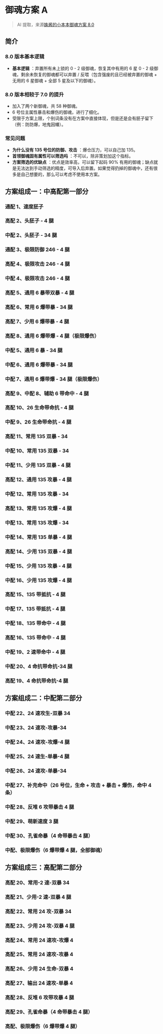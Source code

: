 # 御魂方案 A

> AI 提取，来源[姝酱的小本本御魂方案 8.0](https://www.bilibili.com/opus/993029239513022521)

## 简介

### 8.0 版本基本逻辑

- **基本逻辑** ：弃置所有未上锁的 0 - 2 级御魂，恢复其中有用的 6 星 0 - 2 级御魂，剩余未恢复的御魂都可以弃置 / 反喂（包含强废的且已经被弃置的御魂 + 无用的 6 星御魂 + 全部 5 星及以下的御魂）。

### 8.0 版本相较于 7.0 的提升

- 加入了两个新御魂，共 58 种御魂。
- 6 号位主属性暴击和爆伤的御魂，进行了细化。
- 受限于方案上限，个别词条没有在方案中直接体现，但是还是会有胚子留下（例：防防爆，地鬼因幡）。

### 常见问题

- **为什么没有 135 号位的防御、攻击** ：爆仓压力，可以自己加 135。
- **首领御魂固有属性可以筛选吗** ：不可以，除非策划加这个指标。
- **方案筛选的优缺点** ：优点是效率高，可以留下起码 90% 有用的御魂；缺点就是无法达到手动筛选的精度，可导入后弃置。如果觉得扔掉的御魂中，还有很多是自己想要的，那么可以考虑不使用本方案。

## 方案组成一：中高配第一部分

### 通配 1、速度胚子

<YuhunSchemeDisplay
  title="通配 1、速度胚子"
  :numbers="[]"
  :total_amount="0"
  :yuhuns="[]"
  description=""
/>

### 高配 2、头胚子 - 4 腿

<YuhunSchemeDisplay
  title="高配 2、头胚子 - 4 腿"
  :numbers="[]"
  :total_amount="0"
  :yuhuns="[]"
  description="高配：头胚子 - 4 腿。"
/>

### 中配 2、头胚子 - 34 腿

<YuhunSchemeDisplay
  title="中配 2、头胚子 - 34 腿"
  :numbers="[]"
  :total_amount="0"
  :yuhuns="[]"
  description="中配：头胚子 - 34 腿。"
/>

### 通配 3、极限防御 246 - 4 腿

<YuhunSchemeDisplay
  title="通配 3、极限防御 246 - 4 腿"
  :numbers="[2,4,6]"
  :total_amount="0"
  :yuhuns="['贝吹坊','青女房','伤魂鸟','涂佛','薙魂','镜姬','被服','防御 2 件套全部奉海图','遗念火','蚌精','火灵','钓瓶火','共潜','蜃气楼','地震鲶']"
  description="8.0 版本变化：增加了奉海图。"
/>

### 高配 4、极限攻击 246 - 4 腿

<YuhunSchemeDisplay
  title="高配 4、极限攻击 246 - 4 腿"
  :numbers="[2,4,6]"
  :total_amount="21"
  :yuhuns="['无刀取','隐念','贝吹坊','兵主部','狂骨','心眼','破势','涂佛','镜姬','火之车','招财猫','雪幽魂','遗念火','火灵','钓瓶火','共潜','鬼灵歌伎','蜃气楼','荒骷髅','土蜘蛛','夜荒魂']"
  description=""
/>

### 中配 4、极限攻击 246 - 4 腿

<YuhunSchemeDisplay
  title="中配 4、极限攻击 246 - 4 腿"
  :numbers="[2,4,6]"
  :total_amount="26"
  :yuhuns="['无刀取','攻击 2 件套全部','破势','涂佛','镜姬','火之车','招财猫','雪幽魂','遗念火','火灵','钓瓶火','共潜','鬼灵歌伎','蜃气楼','荒骷髅','土蜘蛛','夜荒魂']"
  description="8.0 版本新增：无刀取。"
/>

### 高配 5、通用 6 暴带双暴 - 4 腿

<YuhunSchemeDisplay
  title="高配 5、通用 6 暴带双暴 - 4 腿"
  :numbers="[6]"
  :total_amount="0"
  :yuhuns="[]"
  description="全部御魂。"
/>

### 高配 6、常用 6 爆带暴 - 34 腿

<YuhunSchemeDisplay
  title="高配 6、常用 6 爆带暴 - 34 腿"
  :numbers="[6]"
  :total_amount="0"
  :yuhuns="[]"
  description="上述。"
/>

### 高配 7、少用 6 爆带暴 - 4 腿

<YuhunSchemeDisplay
  title="高配 7、少用 6 爆带暴 - 4 腿"
  :numbers="[6]"
  :total_amount="0"
  :yuhuns="[]"
  description="上述。"
/>

### 高配 8、通用 6 爆带爆 - 4 腿（极限爆伤）

<YuhunSchemeDisplay
  title="高配 8、通用 6 爆带爆 - 4 腿（极限爆伤）"
  :numbers="[6]"
  :total_amount="39"
  :yuhuns="['无刀取','攻击全部 10','暴击全部 9','恶楼','涂佛','被服','火之车','珍珠','招财猫','雪幽魂','遗念火','蚌精','火灵','钓瓶火','共潜','7 首领']"
  description="8.0 版本变化：增加了无刀取、恶楼、被服，和中配 7 条不同，御魂范围更小，不会全部留（可酌情自己改）。"
/>

### 中配 5、通用 6 暴 - 34 腿

<YuhunSchemeDisplay
  title="中配 5、通用 6 暴 - 34 腿"
  :numbers="[6]"
  :total_amount="0"
  :yuhuns="[]"
  description="全部御魂。"
/>

### 中配 6、通用 6 爆带暴 - 34 腿

<YuhunSchemeDisplay
  title="中配 6、通用 6 爆带暴 - 34 腿"
  :numbers="[6]"
  :total_amount="0"
  :yuhuns="[]"
  description="全部御魂。"
/>

### 中配 7、通用 6 爆带爆 - 34 腿（极限爆伤）

<YuhunSchemeDisplay
  title="中配 7、通用 6 爆带爆 - 34 腿（极限爆伤）"
  :numbers="[6]"
  :total_amount="0"
  :yuhuns="[]"
  description="全部御魂可酌情改成 4 腿。"
/>

### 高配 9、中配 8、辅助 6 带命中 - 4 腿

<YuhunSchemeDisplay
  title="高配 9、中配 8、辅助 6 带命中 - 4 腿"
  :numbers="[6]"
  :total_amount="22"
  :yuhuns="['无刀取','涂佛','薙魂','钟灵','魅妖','木魅','反枕','招财猫','雪幽魂','命中全部 5','钓瓶火','共潜','返魂香','魍魉之匣','4 首领无胧车地震鲶土蜘蛛']"
  description="8.0 版本变化：新增无刀取及其他御魂，主属性全部勾选（后期增加方案数量上限或可优化）。"
/>

### 高配 10、26 生命带命抗 - 4 腿

<YuhunSchemeDisplay
  title="高配 10、26 生命带命抗 - 4 腿"
  :numbers="[2,6]"
  :total_amount="10"
  :yuhuns="['薙魂','木魅','招财猫','雪幽魂','遗念火','蚌精','火灵','钓瓶火','共潜','返魂香']"
  description="8.0 版本变化：增加了御魂种类。"
/>

### 中配 9、26 生命带命抗 - 4 腿

<YuhunSchemeDisplay
  title="中配 9、26 生命带命抗 - 4 腿"
  :numbers="[2,6]"
  :total_amount="15"
  :yuhuns="['薙魂','木魅','招财猫','雪幽魂','命中全部','抵抗全部']"
  description=""
/>

### 高配 11、常用 135 双暴 - 34

<YuhunSchemeDisplay
  title="高配 11、常用 135 双暴 - 34"
  :numbers="[1,3,5]"
  :total_amount="20"
  :yuhuns="['无刀取','隐念','贝吹坊','兵主部','狂骨','心眼','应声虫','海月火玉','青女房','镇墓兽','伤魂鸟','恶楼','珍珠','7 首领']"
  description="8.0 版本变化：增加了无刀取。"
/>

### 中配 10、常用 135 双暴 - 34

<YuhunSchemeDisplay
  title="中配 10、常用 135 双暴 - 34"
  :numbers="[1,3,5]"
  :total_amount="39"
  :yuhuns="['无刀取','隐念 → 鸣屋','应声虫 → 网切','叠叩','恶楼','涂佛','树妖','地藏像','火之车','出世螺','珍珠','招财猫','雪幽魂','元兴寺','遗念火','蚌精','火灵','钓瓶火','共潜','7 首领']"
  description=""
/>

### 中配 11、少用 135 双暴 - 4 腿

<YuhunSchemeDisplay
  title="中配 11、少用 135 双暴 - 4 腿"
  :numbers="[1,3,5]"
  :total_amount="18"
  :yuhuns="['狰','轮入道','蝠翼','三味','薙魂','钟灵','镜姬','被服','涅槃之火','奉海图','魅妖','木魅','日女巳时','反枕','飞缘魔','返魂香','骰子鬼']"
  description="8.0 版本变化：增加了奉海图。"
/>

### 高配 12、通用 135 攻暴 - 4 腿

<YuhunSchemeDisplay
  title="高配 12、通用 135 攻暴 - 4 腿"
  :numbers="[1,3,5]"
  :total_amount="42"
  :yuhuns="['无刀取','攻击全部','暴击全部','叠叩','恶楼','涂佛','树妖','薙魂','地藏像','火之车','出世螺','招财猫','雪幽魂','元兴寺','遗念火','火灵','钓瓶火','共潜','7 首领']"
  description="8.0 版本变化：增加了无刀取。"
/>

### 中配 12、常用 135 攻暴 - 34

<YuhunSchemeDisplay
  title="中配 12、常用 135 攻暴 - 34"
  :numbers="[1,3,5]"
  :total_amount="30"
  :yuhuns="['无刀取','隐念 → 心眼','应声虫 → 伤魂鸟','恶楼','涂佛','火之车','出世螺','珍珠','遗念火','火灵','钓瓶火','共潜','7 首领']"
  description="8.0 版本变化：增加了无刀取。"
/>

### 高配 13、常用 135 攻爆 - 4 腿

<YuhunSchemeDisplay
  title="高配 13、常用 135 攻爆 - 4 腿"
  :numbers="[1,3,5]"
  :total_amount="37"
  :yuhuns="['无刀取','攻击全部','暴击全部','叠叩','恶楼','涂佛','火之车','招财猫','雪幽魂','遗念火','火灵','钓瓶火','共潜','7 首领']"
  description="8.0 版本变化：新增了无刀取。"
/>

### 中配 13、常用 135 攻爆 - 34

<YuhunSchemeDisplay
  title="中配 13、常用 135 攻爆 - 34"
  :numbers="[1,3,5]"
  :total_amount="28"
  :yuhuns="['无刀取','隐念 → 心眼','应声虫 → 伤魂鸟','恶楼','涂佛','火之车','遗念火','火灵','钓瓶火','共潜','7 首领']"
  description="8.0 版本变化：增加了无刀取。"
/>

### 中配 14、常用 135 单暴 - 4 腿

<YuhunSchemeDisplay
  title="中配 14、常用 135 单暴 - 4 腿"
  :numbers="[1,3,5]"
  :total_amount="17"
  :yuhuns="['无刀取','隐念','兵主部','狂骨','海月火玉','青女房','镇墓兽','伤魂鸟','恶楼','珍珠','7 首领']"
  description="8.0 版本变化：增加了无刀取。"
/>

### 高配 14、少用 135 双暴 - 4 腿

<YuhunSchemeDisplay
  title="高配 14、少用 135 双暴 - 4 腿"
  :numbers="[1,3,5]"
  :total_amount="35"
  :yuhuns="['阴摩罗','鸣屋','狰','轮入道','蝠翼','针女','破势','网切','三味','叠叩','涂佛','树妖','薙魂','钟灵','镜姬','被服','涅槃之火','地藏像','奉海图','火之车','出世螺','魅妖','木魅','日女巳时','反枕','招财猫','雪幽魂','元兴寺','遗念火','飞缘魔','蚌精','火灵','钓瓶火','共潜','骰子鬼']"
  description="未勾选御魂：返魂香、幽谷响、魍魉。"
/>

### 中配 15、少用 135 攻暴 - 4 腿

<YuhunSchemeDisplay
  title="中配 15、少用 135 攻暴 - 4 腿"
  :numbers="[1,3,5]"
  :total_amount="21"
  :yuhuns="['鸣屋','狰','轮入道','蝠翼','网切','三味','叠叩','树妖','薙魂','镜姬','地藏像','魅妖','木魅','日女巳时','反枕','招财猫','雪幽魂','元兴寺','飞缘魔','蚌精','骰子鬼']"
  description=""
/>

### 中配 16、少用 135 攻爆 - 4 腿

<YuhunSchemeDisplay
  title="中配 16、少用 135 攻爆 - 4 腿"
  :numbers="[1,3,5]"
  :total_amount="14"
  :yuhuns="['鸣屋','狰','轮入道','蝠翼','网切','三味','叠叩','树妖']"
  description=""
/>

### 高配 15、135 带抵抗 - 4 腿

<YuhunSchemeDisplay
  title="高配 15、135 带抵抗 - 4 腿"
  :numbers="[1,3,5]"
  :total_amount="15"
  :yuhuns="['薙魂','木魅','招财猫','雪幽魂','命中全部','抵抗全部']"
  description=""
/>

### 中配 17、135 带抵抗 - 4 腿

<YuhunSchemeDisplay
  title="中配 17、135 带抵抗 - 4 腿"
  :numbers="[1,3,5]"
  :total_amount="15"
  :yuhuns="['薙魂','木魅','招财猫','雪幽魂','命中全部','抵抗全部']"
  description=""
/>

### 中配 18、135 带命中 - 4 腿

<YuhunSchemeDisplay
  title="中配 18、135 带命中 - 4 腿"
  :numbers="[1,3,5]"
  :total_amount="30"
  :yuhuns="['无刀取','隐念','狂骨','心眼','破势','薙魂','钟灵','火之车','魅妖','木魅','日女巳时','反枕','招财猫','雪幽魂','命中全部','钓瓶火','共潜','返魂香','魍魉之匣','鬼灵歌伎','荒骷髅','土蜘蛛','蜃气楼','夜荒魂']"
  description=""
/>

### 高配 16、135 带命中 - 4 腿

<YuhunSchemeDisplay
  title="高配 16、135 带命中 - 4 腿"
  :numbers="[1,3,5]"
  :total_amount="27"
  :yuhuns="['无刀取','不要狂骨','心眼','破势']"
  description="已经够多了。"
/>

### 中配 19、2 速带命中 - 4 腿

<YuhunSchemeDisplay
  title="中配 19、2 速带命中 - 4 腿"
  :numbers="[2]"
  :total_amount="27"
  :yuhuns="['无刀取','隐念','狂骨','心眼','破势','涂佛','钟灵','火之车','魅妖','木魅','日女巳时','反枕','招财猫','雪幽魂','命中全部','钓瓶火','共潜','返魂香','魍魉之匣','鬼灵歌伎','荒骷髅','土蜘蛛','夜荒魂']"
  description=""
/>

### 中配 20、4 命抗带命抗-34 腿

<YuhunSchemeDisplay
  title="中配 20、4 命抗带命抗-34 腿"
  :numbers="[4]"
  :total_amount="15"
  :yuhuns="['薙魂','木魅','招财猫','雪幽魂','命中全部','抵抗全部']"
  description="8.0 版本变化：新增御魂。"
/>

### 高配 19、4 命抗带命抗-4 腿

<YuhunSchemeDisplay
  title="高配 19、4 命抗带命抗-4 腿"
  :numbers="[4]"
  :total_amount="0"
  :yuhuns="[]"
  description="御魂同上。"
/>

## 方案组成二：中配第二部分

### 中配 22、24 速攻生-双暴 34

<YuhunSchemeDisplay
  title="中配 22、24 速攻生-双暴 34"
  :numbers="[2,4]"
  :total_amount="55"
  :yuhuns="[]"
  description="全部御魂，除了幽谷响、返魂香、魍魉。"
/>

### 中配 23、24 速攻-攻暴-34

<YuhunSchemeDisplay
  title="中配 23、24 速攻-攻暴-34"
  :numbers="[2,4]"
  :total_amount="50"
  :yuhuns="['无刀取','攻击全部 10','暴击全部 9','叠叩','恶楼','涂佛','薙魂','镜姬','地藏像','防御全部 10 奉海图','命中全部除了飞缘魔 4','钓瓶火','共潜','骰子鬼','7 首领']"
  description=""
/>

### 中配 24、24 速攻-攻爆-4 腿

<YuhunSchemeDisplay
  title="中配 24、24 速攻-攻爆-4 腿"
  :numbers="[2,4]"
  :total_amount="0"
  :yuhuns="[]"
  description="御魂同中配 23。"
/>

### 中配 25、24 速生-单暴-4 腿

<YuhunSchemeDisplay
  title="中配 25、24 速生-单暴-4 腿"
  :numbers="[2,4]"
  :total_amount="24"
  :yuhuns="['暴击全部 9','叠叩','涂佛','树妖','地藏像','奉海图','珍珠','招财猫','雪幽魂','遗念火','蚌精','火灵','钓瓶火','共潜','蜃气楼','夜荒魂']"
  description=""
/>

### 中配 26、24 速攻-单暴-34

<YuhunSchemeDisplay
  title="中配 26、24 速攻-单暴-34"
  :numbers="[2,4]"
  :total_amount="25"
  :yuhuns="['无刀取','攻击除了阴摩罗 / 狰 / 轮入道 / 蝠翼 6','暴击除了三味 8','叠叩','恶楼','涂佛','7 首领']"
  description=""
/>

### 中配 27、补充命中（26 号位，生命 + 攻击 + 暴击 + 爆伤，命中 4 条）

<YuhunSchemeDisplay
  title="中配 27、补充命中（26 号位，生命 + 攻击 + 暴击 + 爆伤，命中 4 条）"
  :numbers="[2,6]"
  :total_amount="11"
  :yuhuns="['无刀取','隐念','狂骨','心眼','破势','雪幽魂','元兴寺','土蜘蛛','荒骷髅','鬼灵歌伎','夜荒魂']"
  description=""
/>

### 中配 28、反堆 6 攻带暴击 4 腿

<YuhunSchemeDisplay
  title="中配 28、反堆 6 攻带暴击 4 腿"
  :numbers="[6]"
  :total_amount="8"
  :yuhuns="['隐念','狂骨','心眼','海月火玉','针女','伤魂鸟','鬼灵歌伎','荒骷髅']"
  description=""
/>

### 中配 29、萌新速度 3 腿

<YuhunSchemeDisplay
  title="中配 29、萌新速度 3 腿"
  :numbers="[]"
  :total_amount="13"
  :yuhuns="['轮入道','涂佛','木魅','日女巳时','招财猫','遗念火','蚌精','火灵','钓瓶火','共潜','胧车','土蜘蛛','荒骷髅']"
  description="8.0 版本变化：此条可酌情删除。"
/>

### 中配 30、孔雀命暴（4 命带暴击 4 腿）

<YuhunSchemeDisplay
  title="中配 30、孔雀命暴（4 命带暴击 4 腿）"
  :numbers="[4]"
  :total_amount="12"
  :yuhuns="['无刀取','隐念','兵主部','狂骨','鸣屋','轮入道','针女','镇墓兽','返魂香','荒骷髅','鬼灵歌伎','土蜘蛛']"
  description=""
/>

### 中配、极限爆伤（6 爆带爆 4 腿，全部御魂）

<YuhunSchemeDisplay
  title="中配、极限爆伤（6 爆带爆 4 腿，全部御魂）"
  :numbers="[6]"
  :total_amount="0"
  :yuhuns="[]"
  description="8.0 版本变化：此条合并进了中配 7。"
/>

## 方案组成三：高配第二部分

### 高配 20、常用-2 速-双暴 34

<YuhunSchemeDisplay
  title="高配 20、常用-2 速-双暴 34"
  :numbers="[2]"
  :total_amount="29"
  :yuhuns="['无刀取','隐念','贝吹坊','兵主部','狂骨','阴摩罗','心眼','鸣屋','应声虫','海月火玉','青女房','镇墓兽','破势','伤魂鸟','网切','恶楼','珍珠','元兴寺','遗念火','蚌精','火灵','钓瓶火','共潜','鬼灵歌伎','蜃气楼','地震鲶','荒骷髅','土蜘蛛','夜荒魂']"
  description=""
/>

### 高配 21、少用-2 速-双暴 4 腿

<YuhunSchemeDisplay
  title="高配 21、少用-2 速-双暴 4 腿"
  :numbers="[2]"
  :total_amount="25"
  :yuhuns="['狰','轮入道','蝠翼','针女','三味','叠叩','涂佛','树妖','薙魂','钟灵','镜姬','被服','涅槃之火','地藏像','奉海图','火之车','出世螺','魅妖','木魅','日女巳时','反枕','招财猫','雪幽魂','飞缘魔','胧车']"
  description="未勾选御魂：幽谷响、返魂香、骰子鬼、魍魉。"
/>

### 高配 22、常用 24 攻-双暴 34

<YuhunSchemeDisplay
  title="高配 22、常用 24 攻-双暴 34"
  :numbers="[2,4]"
  :total_amount="30"
  :yuhuns="['无刀取','隐念','贝吹坊','兵主部','狂骨','阴摩罗','心眼','鸣屋','应声虫','海月火玉','青女房','镇墓兽','破势','伤魂鸟','网切','恶楼','珍珠','元兴寺','遗念火','蚌精','火灵','钓瓶火','共潜','鬼灵歌伎','蜃气楼','地震鲶','荒骷髅','土蜘蛛','夜荒魂','针女']"
  description=""
/>

### 高配 23、少用 24 攻-双暴 4 腿

<YuhunSchemeDisplay
  title="高配 23、少用 24 攻-双暴 4 腿"
  :numbers="[2,4]"
  :total_amount="25"
  :yuhuns="['奉海图','狰','轮入道','蝠翼','三味','叠叩','涂佛','树妖','薙魂','钟灵','镜姬','被服','涅槃之火','地藏像','火之车','出世螺','魅妖','木魅','日女巳时','反枕','招财猫','雪幽魂','飞缘魔','胧车','骰子鬼']"
  description=""
/>

### 高配 24、常用 24 速攻-攻爆 4

<YuhunSchemeDisplay
  title="高配 24、常用 24 速攻-攻爆 4"
  :numbers="[2,4]"
  :total_amount="37"
  :yuhuns="['无刀取','攻击全部 10','暴击全部 9','恶楼','涂佛','火之车','招财猫','雪幽魂','元兴寺','遗念火','火灵','钓瓶火','共潜','7 首领']"
  description=""
/>

### 高配 25、常用 24 速攻-攻暴 4

<YuhunSchemeDisplay
  title="高配 25、常用 24 速攻-攻暴 4"
  :numbers="[2,4]"
  :total_amount="48"
  :yuhuns="['无刀取','攻击全部 10','暴击全部 9','恶楼','涂佛','火之车','招财猫','雪幽魂','元兴寺','遗念火','火灵','钓瓶火','共潜','7 首领','叠叩','树妖','薙魂','地藏像','防御剩下的 6','蚌精']"
  description=""
/>

### 高配 26、少用 24 生命-双暴 4

<YuhunSchemeDisplay
  title="高配 26、少用 24 生命-双暴 4"
  :numbers="[2,4]"
  :total_amount="28"
  :yuhuns="['无刀取','海月火玉','青女房','镇墓兽','伤魂鸟','生命全部 10','奉海图','火之车','珍珠','招财猫','雪幽魂','元兴寺','遗念火','蚌精','火灵','钓瓶火','共潜','夜荒魂','蜃气楼']"
  description=""
/>

### 高配 27、输出 24 速攻-单暴 4

<YuhunSchemeDisplay
  title="高配 27、输出 24 速攻-单暴 4"
  :numbers="[2,4]"
  :total_amount="12"
  :yuhuns="['无刀取','隐念','兵主部','狂骨','青女房','镇墓兽','伤魂鸟','恶楼','夜荒魂','鬼灵歌伎','荒骷髅','土蜘蛛']"
  description="8.0 版本变化：此条可酌情删除。"
/>

### 高配 28、反堆 6 攻带攻暴 4 腿

<YuhunSchemeDisplay
  title="高配 28、反堆 6 攻带攻暴 4 腿"
  :numbers="[6]"
  :total_amount="8"
  :yuhuns="['隐念','狂骨','心眼','海月火玉','针女','伤魂鸟','鬼灵歌伎','荒骷髅']"
/>

### 高配 29、孔雀命暴（4 命带暴击 4 腿）

<YuhunSchemeDisplay
  title="高配 29、孔雀命暴（4 命带暴击 4 腿）"
  :number="[4]"
  :total_amount="12"
  :yuhuns='["无刀取", "隐念", "兵主部", "狂骨", "鸣屋", "轮入道", "针女", "镇墓兽", "返魂香", "荒骷髅", "鬼灵歌伎", "土蜘蛛"]'
/>

### 高配、极限爆伤（6 爆带爆 4 腿）

<YuhunSchemeDisplay
  title="高配、极限爆伤（6 爆带爆 4 腿）"
  :number="[6]"
  :total_amount="39"
  :yuhuns='["攻击全部 10", "暴击全部 9", "涂佛", "火之车", "珍珠", "招财猫", "雪幽魂", "遗念火", "蚌精", "火灵", "钓瓶火", "共潜", "7 首领"]'
  description="最后一条合并到了高配 8 条，增加了无刀取、恶楼、被服。"
/>
